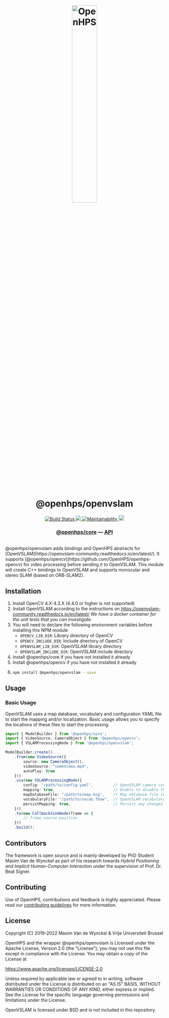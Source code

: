 <h1 align="center">
  <img alt="OpenHPS" src="https://openhps.org/images/logo_text-512.png" width="40%" /><br />
  @openhps/openvslam
</h1>
<p align="center">
    <a href="https://github.com/OpenHPS/openhps-openvslam/actions/workflows/main.yml" target="_blank">
        <img alt="Build Status" src="https://github.com/OpenHPS/openhps-openvslam/actions/workflows/main.yml/badge.svg">
    </a>
    <a href="https://codecov.io/gh/OpenHPS/openhps-openvslam">
        <img src="https://codecov.io/gh/OpenHPS/openhps-openvslam/branch/master/graph/badge.svg"/>
    </a>
    <a href="https://codeclimate.com/github/OpenHPS/openhps-openvslam/" target="_blank">
        <img alt="Maintainability" src="https://img.shields.io/codeclimate/maintainability/OpenHPS/openhps-openvslam">
    </a>
    <a href="https://badge.fury.io/js/@openhps%2Fopenvslam">
        <img src="https://badge.fury.io/js/@openhps%2Fopenvslam.svg" alt="npm version" height="18">
    </a>
</p>

<h3 align="center">
    <a href="https://github.com/OpenHPS/openhps-core">@openhps/core</a> &mdash; <a href="https://openhps.org/docs/openvslam">API</a>
</h3>

<br />
@openhps/openvslam adds bindings and OpenHPS abstracts for [OpenVSLAM](https://openvslam-community.readthedocs.io/en/latest/). It supports [@openhps/opencv](https://github.com/OpenHPS/openhps-opencv) for video processing before sending it to OpenVSLAM. This module will create C++ bindings to OpenVSLAM and supports monocular and stereo SLAM (based on ORB-SLAM2).

## Installation
1. Install OpenCV 4.X-4.3.X (4.4.0 or higher is not supported)
2. Install OpenVSLAM according to the instructions on https://openvslam-community.readthedocs.io/en/latest/
    *We have a docker container for the unit tests that you can investigate.*
3. You will need to declare the following environment variables before installing this NPM module
    - ```OPENCV_LIB_DIR```: Library directory of OpenCV
    - ```OPENCV_INCLUDE_DIR```: Include directory of OpenCV
    - ```OPENVSLAM_LIB_DIR```: OpenVSLAM library directory
    - ```OPENVSLAM_INCLUDE_DIR```: OpenVSLAM include directory
4. Install @openhps/core if you have not installed it already
5. Install @openhps/opencv if you have not installed it already
6.  ```bash
    npm install @openhps/openvslam --save
    ```

## Usage

### Basic Usage
OpenVSLAM uses a map database, vocabulary and configuration YAML file to start the mapping and/or localization. Basic usage
allows you to specify the locations of these files to start the processing.

```typescript
import { ModelBuilder } from '@openhps/core';
import { VideoSource, CameraObject } from '@openhps/opencv';
import { VSLAMProcessingNode } from '@openhps/openvslam';

ModelBuilder.create()
    .from(new VideoSource({
        source: new CameraObject(),
        videoSource: "someVideo.mp4",
        autoPlay: true
    }))
    .via(new VSLAMProcessingNode({
        config: "/path/to/config.yaml",         // OpenVSLAM camera configuration
        mapping: true,                          // Enable to disable the mapping
        mapDatabaseFile: "/path/to/map.msg",    // Map database file in MessagePack format
        vocabularyFile: "/path/to/vocab.fbow",  // OpenVSLAM vocabulary file
        persistMapping: true,                   // Persist any changes to the map data file
    }))
    .to(new CallbackSinkNode(frame => {
        // frame.source.position
    }))
    .build();
```

## Contributors
The framework is open source and is mainly developed by PhD Student Maxim Van de Wynckel as part of his research towards *Hybrid Positioning and Implicit Human-Computer Interaction* under the supervision of Prof. Dr. Beat Signer.

## Contributing
Use of OpenHPS, contributions and feedback is highly appreciated. Please read our [contributing guidelines](CONTRIBUTING.md) for more information.

## License
Copyright (C) 2019-2022 Maxim Van de Wynckel & Vrije Universiteit Brussel

OpenHPS and the wrapper @openhps/openvslam is Licensed under the Apache License, Version 2.0 (the "License"); you may not use this file except in compliance with the License. You may obtain a copy of the License at

https://www.apache.org/licenses/LICENSE-2.0

Unless required by applicable law or agreed to in writing, software distributed under the License is distributed on an "AS IS" BASIS, WITHOUT WARRANTIES OR CONDITIONS OF ANY KIND, either express or implied. See the License for the specific language governing permissions and limitations under the License.

OpenVSLAM is licensed under BSD and is not included in this repository.
